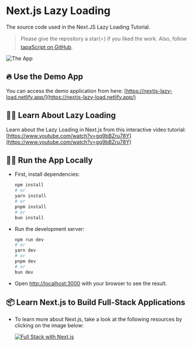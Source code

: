 # Next.js Lazy Loading

The source code used in the Next.JS Lazy Loading Tutorial.

> Please give the repository a star(⭐) if you liked the work. Also, follow [tapaScript on GitHub](https://github.com/tapascript).

![The App](https://github.com/user-attachments/assets/2846e0c9-3f90-44fa-b3bb-233576fefead)


## 🔥 Use the Demo App

You can access the demo application from here: [https://nextjs-lazy-load.netlify.app/](https://nextjs-lazy-load.netlify.app/)

## 👨‍🏫 Learn About Lazy Loading

Learn about the Lazy Loading in Next.js from this interactive video tutorial: [https://www.youtube.com/watch?v=gq9bBZru78Y](https://www.youtube.com/watch?v=gq9bBZru78Y)

## 🏃🏼 Run the App Locally

- First, install dependencies:
  ```bash
  npm install
  # or
  yarn install
  # or
  pnpm install
  # or
  bun install
  ``` 

- Run the development server:

  ```bash
  npm run dev
  # or
  yarn dev
  # or
  pnpm dev
  # or
  bun dev
  ```

- Open [http://localhost:3000](http://localhost:3000) with your browser to see the result.

## 📦 Learn Next.js to Build Full-Stack Applications

- To learn more about Next.js, take a look at the following resources by clicking on the image below:
  
  [![Full Stack with Next.js](https://github.com/user-attachments/assets/ed2752ba-8ea5-499a-a84e-d702679ac5ce)](https://www.youtube.com/watch?v=VSB2h7mVhPg&list=PLIJrr73KDmRwz_7QUvQ9Az82aDM9I8L_8 "Video Title") 
  
  

